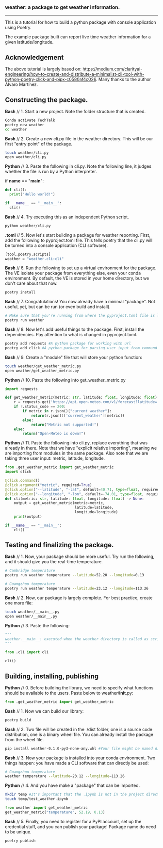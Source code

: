### weather: a package to get weather information.
---

This is a tutorial for how to build a python package with console application using Poetry. 

The example package built can report live time weather information for a given latitude/longitude.


## Acknowledgement
The above tutorial is largely based on: https://medium.com/clarityai-engineering/how-to-create-and-distribute-a-minimalist-cli-tool-with-python-poetry-click-and-pipx-c0580af4c026. Many thanks to the author Álvaro Martínez.


## Constructing the package.

**Bash**     // 1. Start a new project. Note the folder structure that is created.
```bash
Conda activate TechTalk
poetry new weather
cd weather
```

**Bash**     // 2. Create a new cli.py file in the weather directory. This will be our first "entry point" of the package.
```bash
touch weather/cli.py
open weather/cli.py
```

**Python**   // 3. Paste the following in cli.py. Note the following line, it judges whether the file is run by a Python interpreter.

if __name__ == "__main__":

```python
def cli():
  print("Hello world!")

if __name__ == "__main__":
  cli()
```

**Bash**    // 4. Try executing this as an independent Python script.
```bash
python weather/cli.py
```

**.toml**   // 5. Now let's start building a package for weather reporting. First, add the following to pyproject.toml file. This tells poetry that the cli.py will be turned into a console application (CLI software).
```bash
[tool.poetry.scripts]
weather = "weather.cli:cli"
```

**Bash**    // 6. Run the following to set up a virtual environment for the package. The VE isolate your package from everything else, even your conda environment. By default, the VE is stored in your home directory, but we don't care about that now.
```bash
poetry install
```

**Bash**    // 7. Congratulations! You now already have a minimal "package". Not useful, yet, but can be run (or even build and install).
```bash
# Make sure that you're running from where the pyproject.toml file is located.
poetry run weather
```

**Bash**    // 8. Now let's add useful things to the package. First, install the dependencies. Pay attention to what is changed in pyproject.toml.
```bash
poetry add requests #A python package for working with url
poetry add click #A python package for parsing user input from command line.
```

**Bash**    // 9. Create a "module" file that will store your python function:
```bash
touch weather/get_weather_metric.py
open weather/get_weather_metric.py
```

**Python**  // 10. Paste the following into get_weather_metric.py
```python
import requests

def get_weather_metric(metric: str, latitude: float, longitude: float):
    r = requests.get('https://api.open-meteo.com/v1/forecast?latitude=' + str(latitude) + '&longitude=' + str(longitude) + '&current_weather=true')
    if r.status_code == 200:
        if metric in r.json()["current_weather"]:
            return(r.json()['current_weather'][metric])
        else:
            return("Metric not supported!")
    else:
        return("Open-Meteo is down!")
```

**Python**  // 11. Paste the following into cli.py, replace everything that was already in there. Note that we have "explicit relative importing", meaning we are importing from modules in the same package. Also note that we are taking three user input: metric, latitude, longitude.

```python
from .get_weather_metric import get_weather_metric
import click

@click.command()
@click.argument("metric", required=True)
@click.option("--latitude", "-lat", default=40.71, type=float, required=False, help="latitude (in degrees)")
@click.option("--longitude", "-lon", default=-74.01, type=float, required=False, help="longitude (in degrees)")
def cli(metric: str, latitude: float, longitude: float) -> None:
    output = get_weather_metric(metric=metric, 
                                latitude=latitude, 
                                longitude=longitude)
    print(output)

if __name__ == "__main__":
    cli()
```


## Testing and finalizing the package.

**Bash**    // 1. Now, your package should be more useful. Try run the following, and it should give you the real-time temperature.
```bash
# Cambridge temperature
poetry run weather temperature --latitude=52.20 --longitude=0.13

# Guangzhou temperature
poetry run weather temperature --latitude=23.12 --longitude=113.26
```

**Bash**    // 2. Now, our package is largely complete. For best practice, create one more file:
```bash
touch weather/__main__.py
open weather/__main__.py
```

**Python**  // 3. Paste the following:
```python
"""
weather.__main__: executed when the weather directory is called as script.
"""

from .cli import cli

cli()
```

## Building, installing, publishing

**Python**  // 0. Before building the library, we need to specify what functions should be available to the users. Paste below to weather/__init__.py:

```python
from .get_weather_metric import get_weather_metric
```

**Bash**    // 1. Now we can build our library:
```bash
poetry build
```

**Bash**    // 2. Two file will be created in the ./dist folder, one is a source code distribution, one is a binary wheel file. You can already install the package from the wheel file.
```bash
pip install weather-0.1.0-py3-none-any.whl #Your file might be named differently
```

**Bash**    // 3. Now your package is installed into your conda environment. Two things happen: you have made a CLI software that can directly be used:
```bash
# Guangzhou temperature
weather temperature --latitude=23.12 --longitude=113.26
```

**Python**  // 4. And you have make a "package" that can be imported.
```bash
mkdir temp #It's important that the .ipynb is not in the project directory (where pyproject.toml is located), otherwise it would just import from the weather folder, instead of from the installed package!
touch temp/test_weather.ipynb
```

```python
from weather import get_weather_metric
get_weather_metric("temperature", 52.19, 0.13)
```

**Bash**    // 5. Finally, you need to register for a PyPI account, set up the credential stuff, and you can publish your package! Package name do need to be unique.
```bash
poetry publish
```